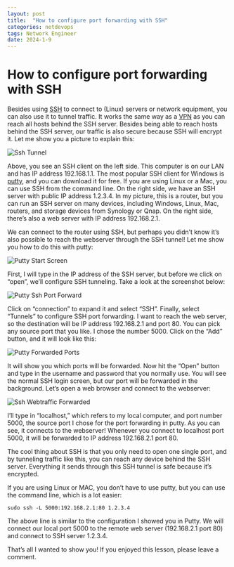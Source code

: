 ```yaml
---
layout: post
title:  "How to configure port forwarding with SSH"
categories: netdevops
tags: Network Engineer
date: 2024-1-9
---
```


# How to configure port forwarding with SSH

Besides using [SSH](https://networklessons.com/tag/ssh) to connect to (Linux) servers or network equipment, you can also use it to tunnel traffic. It works the same way as a [VPN](https://networklessons.com/tag/vpn) as you can reach all hosts behind the SSH server. Besides being able to reach hosts behind the SSH server, our traffic is also secure because SSH will encrypt it. Let me show you a picture to explain this:



![Ssh Tunnel](https://cdn.networklessons.com/wp-content/uploads/2013/02/ssh-tunnel.png)



Above, you see an SSH client on the left side. This computer is on our LAN and has IP address 192.168.1.1. The most popular SSH client for Windows is [putty](http://www.chiark.greenend.org.uk/~sgtatham/putty/download.html), and you can download it for free. If you are using Linux or a Mac, you can use SSH from the command line. On the right side, we have an SSH server with public IP address 1.2.3.4. In my picture, this is a router, but you can run an SSH server on many devices, including Windows, Linux, Mac, routers, and storage devices from Synology or Qnap. On the right side, there’s also a web server with IP address 192.168.2.1.

We can connect to the router using SSH, but perhaps you didn’t know it’s also possible to reach the webserver through the SSH tunnel! Let me show you how to do this with putty:



![Putty Start Screen](https://cdn.networklessons.com/wp-content/uploads/2013/02/putty-start-screen.png)



First, I will type in the IP address of the SSH server, but before we click on “open”, we’ll configure SSH tunneling. Take a look at the screenshot below:



![Putty Ssh Port Forward](https://cdn.networklessons.com/wp-content/uploads/2013/02/putty-ssh-port-forward.png)



Click on “connection” to expand it and select “SSH”. Finally, select “Tunnels” to configure SSH port forwarding. I want to reach the web server, so the destination will be IP address 192.168.2.1 and port 80. You can pick any source port that you like. I chose the number 5000. Click on the “Add” button, and it will look like this:



![Putty Forwarded Ports](https://cdn.networklessons.com/wp-content/uploads/2013/02/putty-forwarded-ports.png)



It will show you which ports will be forwarded. Now hit the “Open” button and type in the username and password that you normally use. You will see the normal SSH login screen, but our port will be forwarded in the background. Let’s open a web browser and connect to the webserver:



![Ssh Webtraffic Forwarded](https://cdn.networklessons.com/wp-content/uploads/2013/02/ssh-webtraffic-forwarded.png)



I’ll type in “localhost,” which refers to my local computer, and port number 5000, the source port I chose for the port forwarding in putty. As you can see, it connects to the webserver! Whenever you connect to localhost port 5000, it will be forwarded to IP address 192.168.2.1 port 80.

The cool thing about SSH is that you only need to open one single port, and by tunneling traffic like this, you can reach any device behind the SSH server. Everything it sends through this SSH tunnel is safe because it’s encrypted.

If you are using Linux or MAC, you don’t have to use putty, but you can use the command line, which is a lot easier:

```
sudo ssh -L 5000:192.168.2.1:80 1.2.3.4
```

The above line is similar to the configuration I showed you in Putty. We will connect our local port 5000 to the remote web server (192.168.2.1 port 80) and connect to SSH server 1.2.3.4.

That’s all I wanted to show you! If you enjoyed this lesson, please leave a comment.
